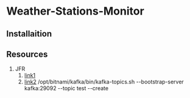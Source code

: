 # Weather-Stations-Monitor

## Installaition 

## Resources 

1. JFR
   1. [link1](https://www.youtube.com/watch?v=NfCSqPW1xnQ&pp=ygUPI2pmcnBlcmZvcm1hbmNl)
   2. [link2](https://www.youtube.com/watch?v=aJH_aZNQ-G4)
/opt/bitnami/kafka/bin/kafka-topics.sh --bootstrap-server kafka:29092 --topic test --create 
